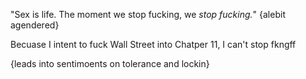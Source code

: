 "Sex is life. The moment we stop fucking, we _stop fucking._" {alebit agendered}

Becuase I intent to fuck Wall Street into Chatper 11, I can't stop fkngff

{leads into sentimoents on tolerance and lockin}
